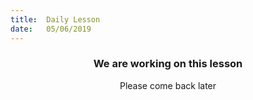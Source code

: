 ```yaml
---
title:  Daily Lesson
date:   05/06/2019
---
```


### <center>We are working on this lesson</center>
<center>Please come back later</center>
